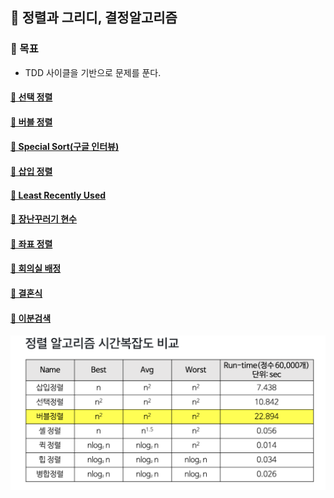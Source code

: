 ## 🦄 정렬과 그리디, 결정알고리즘

### 🎈 목표
- TDD 사이클을 기반으로 문제를 푼다.

#### [🤔 선택 정렬](https://github.com/saseungmin/daily_coding_dojo/tree/master/inflearn_algorism/section7/solution1)

#### [🤔 버블 정렬](https://github.com/saseungmin/daily_coding_dojo/tree/master/inflearn_algorism/section7/solution2)

#### [🤔 Special Sort(구글 인터뷰)](https://github.com/saseungmin/daily_coding_dojo/tree/master/inflearn_algorism/section7/solution3)

#### [🤔 삽입 정렬](https://github.com/saseungmin/daily_coding_dojo/tree/master/inflearn_algorism/section7/solution4)

#### [🤔 Least Recently Used](https://github.com/saseungmin/daily_coding_dojo/tree/master/inflearn_algorism/section7/solution5)

#### [🤔 장난꾸러기 현수](https://github.com/saseungmin/daily_coding_dojo/tree/master/inflearn_algorism/section7/solution6)

#### [🤔 좌표 정렬](https://github.com/saseungmin/daily_coding_dojo/tree/master/inflearn_algorism/section7/solution7)

#### [🤔 회의실 배정](https://github.com/saseungmin/daily_coding_dojo/tree/master/inflearn_algorism/section7/solution8)

#### [🤔 결혼식](https://github.com/saseungmin/daily_coding_dojo/tree/master/inflearn_algorism/section7/solution9)

#### [🤔 이분검색](https://github.com/saseungmin/daily_coding_dojo/tree/master/inflearn_algorism/section7/solution10)

![sort-time-complexity](../images/sort-time-complexity.png)
